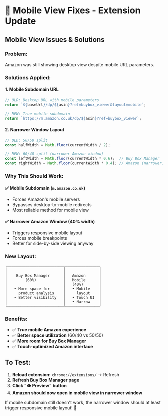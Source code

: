 # 📱 Mobile View Fixes - Extension Update

## Mobile View Issues & Solutions

### Problem:
Amazon was still showing desktop view despite mobile URL parameters.

### Solutions Applied:

#### 1. **Mobile Subdomain URL**
```javascript
// OLD: Desktop URL with mobile parameters
return `${baseUrl}/dp/${asin}?ref=buybox_viewer&layout=mobile`;

// NEW: True mobile subdomain
return `https://m.amazon.co.uk/dp/${asin}?ref=buybox_viewer`;
```

#### 2. **Narrower Window Layout**
```javascript
// OLD: 50/50 split
const halfWidth = Math.floor(currentWidth / 2);

// NEW: 60/40 split (narrower Amazon window)
const leftWidth = Math.floor(currentWidth * 0.6);  // Buy Box Manager
const rightWidth = Math.floor(currentWidth * 0.4); // Amazon (narrower)
```

### Why This Should Work:

#### ✅ **Mobile Subdomain (`m.amazon.co.uk`)**
- Forces Amazon's mobile servers
- Bypasses desktop-to-mobile redirects
- Most reliable method for mobile view

#### ✅ **Narrower Amazon Window (40% width)**
- Triggers responsive mobile layout
- Forces mobile breakpoints
- Better for side-by-side viewing anyway

### New Layout:
```
┌─────────────────────────┬───────────────┐
│                         │               │
│    Buy Box Manager      │   Amazon      │
│        (60%)            │   Mobile      │
│                         │   (40%)       │
│   • More space for      │   • Mobile    │
│     product analysis    │     layout    │
│   • Better visibility   │   • Touch UI  │
│                         │   • Narrow    │
└─────────────────────────┴───────────────┘
```

### Benefits:
- ✅ **True mobile Amazon experience**
- ✅ **Better space utilization** (60/40 vs 50/50)
- ✅ **More room for Buy Box Manager**
- ✅ **Touch-optimized Amazon interface**

## To Test:
1. **Reload extension:** `chrome://extensions/` → Refresh
2. **Refresh Buy Box Manager page**  
3. **Click "👁️ Preview" button**
4. **Amazon should now open in mobile view in narrower window**

If mobile subdomain still doesn't work, the narrower window should at least trigger responsive mobile layout! 📱